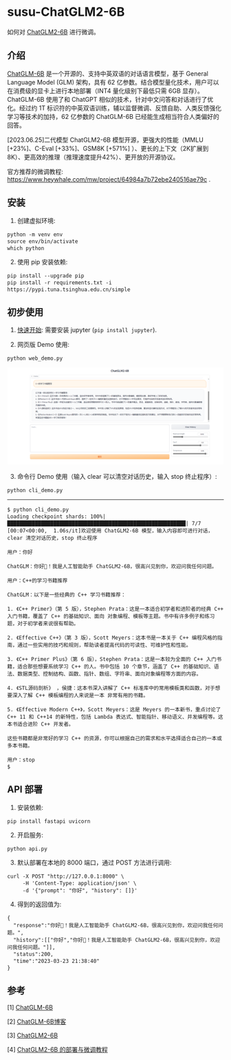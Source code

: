 # susu-ChatGLM2-6B

如何对 [ChatGLM2-6B](https://github.com/THUDM/ChatGLM2-6B) 进行微调。

## 介绍

[ChatGLM-6B](https://github.com/THUDM/ChatGLM-6B) 是一个开源的、支持中英双语的对话语言模型，基于 General Language Model (GLM) 架构，具有 62 亿参数。结合模型量化技术，用户可以在消费级的显卡上进行本地部署（INT4 量化级别下最低只需 6GB 显存）。 ChatGLM-6B 使用了和 ChatGPT 相似的技术，针对中文问答和对话进行了优化。经过约 1T 标识符的中英双语训练，辅以监督微调、反馈自助、人类反馈强化学习等技术的加持，62 亿参数的 ChatGLM-6B 已经能生成相当符合人类偏好的回答。

[2023.06.25]二代模型 ChatGLM2-6B 模型开源，更强大的性能（MMLU [+23%]、C-Eval [+33%]、GSM8K [+571%] ）、更长的上下文（2K扩展到8K）、更高效的推理（推理速度提升42%）、更开放的开源协议。

官方推荐的微调教程: https://www.heywhale.com/mw/project/64984a7b72ebe240516ae79c .

## 安装

1. 创建虚拟环境:

```shell
python -m venv env
source env/bin/activate
which python
```

2. 使用 pip 安装依赖:

```shell
pip install --upgrade pip
pip install -r requirements.txt -i https://pypi.tuna.tsinghua.edu.cn/simple
```

## 初步使用

1. [快速开始](./quick_start.ipynb): 需要安装 jupyter (`pip install jupyter`).

2. 网页版 Demo 使用:

```shell
python web_demo.py
```

![](./images/ChatGLM2-6B.png)

3. 命令行 Demo 使用（输入 clear 可以清空对话历史，输入 stop 终止程序）:

```shell
python cli_demo.py
```

---

```shell
$ python cli_demo.py
Loading checkpoint shards: 100%|██████████████████████████████████████████████████████████| 7/7 [00:07<00:00,  1.06s/it]欢迎使用 ChatGLM2-6B 模型，输入内容即可进行对话，clear 清空对话历史，stop 终止程序

用户：你好

ChatGLM：你好👋！我是人工智能助手 ChatGLM2-6B，很高兴见到你，欢迎问我任何问题。

用户：C++的学习书籍推荐

ChatGLM：以下是一些经典的 C++ 学习书籍推荐：

1. 《C++ Primer》（第 5 版），Stephen Prata：这是一本适合初学者和进阶者的经典 C++ 入门书籍，覆盖了 C++ 的基础知识、面向 对象编程、模板等主题。书中有许多例子和练习题，对于初学者来说很有帮助。

2. 《Effective C++》（第 3 版），Scott Meyers：这本书是一本关于 C++ 编程风格的指南，通过一些实用的技巧和规则，帮助读者提高代码的可读性、可维护性和性能。

3. 《C++ Primer Plus》（第 6 版），Stephen Prata：这是一本较为全面的 C++ 入门书籍，适合那些想要系统学习 C++ 的人。书中包括 10 个章节，涵盖了 C++ 的基础知识、语法、数据类型、控制结构、函数、指针、数组、字符串、面向对象编程等方面的内容。

4. 《STL源码剖析》 ，侯捷：这本书深入讲解了 C++ 标准库中的常用模板类和函数，对于想要深入了解 C++ 模板编程的人来说是一本 非常有用的书籍。

5. 《Effective Modern C++》，Scott Meyers：这是 Meyers 的一本新书，重点讨论了 C++ 11 和 C++14 的新特性，包括 Lambda 表达式、智能指针、移动语义、并发编程等。这本书适合进阶 C++ 开发者。

这些书籍都是非常好的学习 C++ 的资源，你可以根据自己的需求和水平选择适合自己的一本或多本书籍。

用户：stop
$
```

## API 部署

1. 安装依赖:

```shell
pip install fastapi uvicorn
```

2. 开启服务:

```shell
python api.py
```

3. 默认部署在本地的 8000 端口，通过 POST 方法进行调用:

```shell
curl -X POST "http://127.0.0.1:8000" \
     -H 'Content-Type: application/json' \
     -d '{"prompt": "你好", "history": []}'
```

4. 得到的返回值为:

```shell
{
  "response":"你好👋！我是人工智能助手 ChatGLM2-6B，很高兴见到你，欢迎问我任何问题。",
  "history":[["你好","你好👋！我是人工智能助手 ChatGLM2-6B，很高兴见到你，欢迎问我任何问题。"]],
  "status":200,
  "time":"2023-03-23 21:38:40"
}
```

## 参考

[1] [ChatGLM-6B](https://github.com/THUDM/ChatGLM-6B)

[2] [ChatGLM-6B博客](https://chatglm.cn/blog)

[3] [ChatGLM2-6B](https://github.com/THUDM/ChatGLM2-6B)

[4] [ChatGLM2-6B 的部署与微调教程](https://www.heywhale.com/mw/project/64984a7b72ebe240516ae79c)